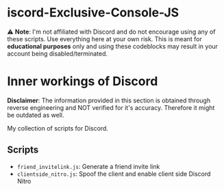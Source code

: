 # iscord-Exclusive-Console-JS

⚠️ **Note**: I'm not affiliated with Discord and do not encourage using any of these scripts. Use everything here at your own risk. This is meant for **educational purposes** only and using these codeblocks may result in your account being disabled/terminated.

# Inner workings of Discord

**Disclaimer**: The information provided in this section is obtained through reverse engineering and NOT verified for it's accuracy. Therefore it might be outdated as well.

My collection of scripts for Discord.

## Scripts

- `friend_invitelink.js`: Generate a friend invite link
- `clientside_nitro.js`: Spoof the client and enable client side Discord Nitro
